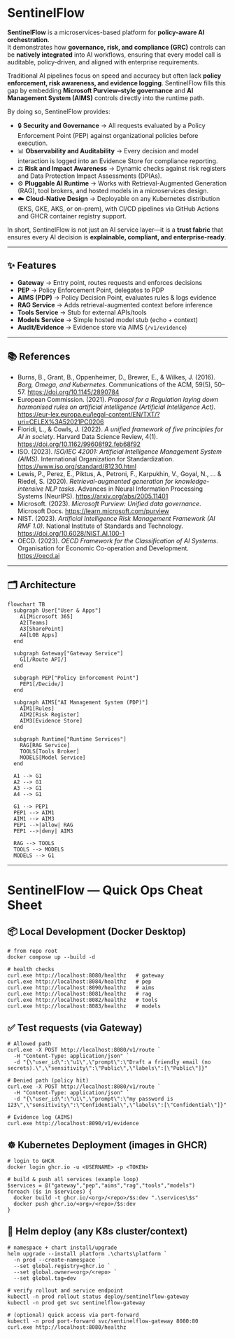 # SentinelFlow

**SentinelFlow** is a microservices-based platform for **policy-aware AI orchestration**.  
It demonstrates how **governance, risk, and compliance (GRC)** controls can be **natively integrated** into AI workflows, ensuring that every model call is auditable, policy-driven, and aligned with enterprise requirements.

Traditional AI pipelines focus on speed and accuracy but often lack **policy enforcement, risk awareness, and evidence logging**. SentinelFlow fills this gap by embedding **Microsoft Purview–style governance** and **AI Management System (AIMS)** controls directly into the runtime path.  

By doing so, SentinelFlow provides:
- 🔒 **Security and Governance** → All requests evaluated by a Policy Enforcement Point (PEP) against organizational policies before execution.  
- 📊 **Observability and Auditability** → Every decision and model interaction is logged into an Evidence Store for compliance reporting.  
- ⚖️ **Risk and Impact Awareness** → Dynamic checks against risk registers and Data Protection Impact Assessments (DPIAs).  
- ⚙️ **Pluggable AI Runtime** → Works with Retrieval-Augmented Generation (RAG), tool brokers, and hosted models in a microservices design.  
- ☁️ **Cloud-Native Design** → Deployable on any Kubernetes distribution (EKS, GKE, AKS, or on-prem), with CI/CD pipelines via GitHub Actions and GHCR container registry support.  

In short, SentinelFlow is not just an AI service layer—it is a **trust fabric** that ensures every AI decision is **explainable, compliant, and enterprise-ready**.

---

## ✨ Features
- **Gateway** → Entry point, routes requests and enforces decisions  
- **PEP** → Policy Enforcement Point, delegates to PDP  
- **AIMS (PDP)** → Policy Decision Point, evaluates rules & logs evidence  
- **RAG Service** → Adds retrieval-augmented context before inference  
- **Tools Service** → Stub for external APIs/tools  
- **Models Service** → Simple hosted model stub (echo + context)  
- **Audit/Evidence** → Evidence store via AIMS (`/v1/evidence`)

---

## 📚 References  

- Burns, B., Grant, B., Oppenheimer, D., Brewer, E., & Wilkes, J. (2016). *Borg, Omega, and Kubernetes*. Communications of the ACM, 59(5), 50–57. https://doi.org/10.1145/2890784  
- European Commission. (2021). *Proposal for a Regulation laying down harmonised rules on artificial intelligence (Artificial Intelligence Act)*. https://eur-lex.europa.eu/legal-content/EN/TXT/?uri=CELEX%3A52021PC0206  
- Floridi, L., & Cowls, J. (2022). *A unified framework of five principles for AI in society*. Harvard Data Science Review, 4(1). https://doi.org/10.1162/99608f92.feb68f92  
- ISO. (2023). *ISO/IEC 42001: Artificial Intelligence Management System (AIMS)*. International Organization for Standardization. https://www.iso.org/standard/81230.html  
- Lewis, P., Perez, E., Piktus, A., Petroni, F., Karpukhin, V., Goyal, N., ... & Riedel, S. (2020). *Retrieval-augmented generation for knowledge-intensive NLP tasks*. Advances in Neural Information Processing Systems (NeurIPS). https://arxiv.org/abs/2005.11401  
- Microsoft. (2023). *Microsoft Purview: Unified data governance*. Microsoft Docs. https://learn.microsoft.com/purview  
- NIST. (2023). *Artificial Intelligence Risk Management Framework (AI RMF 1.0)*. National Institute of Standards and Technology. https://doi.org/10.6028/NIST.AI.100-1  
- OECD. (2023). *OECD Framework for the Classification of AI Systems*. Organisation for Economic Co-operation and Development. https://oecd.ai  


---

## 🗂️ Architecture

```mermaid
flowchart TB
  subgraph User["User & Apps"]
    A1[Microsoft 365]
    A2[Teams]
    A3[SharePoint]
    A4[LOB Apps]
  end

  subgraph Gateway["Gateway Service"]
    G1[/Route API/]
  end

  subgraph PEP["Policy Enforcement Point"]
    PEP1[/Decide/]
  end

  subgraph AIMS["AI Management System (PDP)"]
    AIM1[Rules]
    AIM2[Risk Register]
    AIM3[Evidence Store]
  end

  subgraph Runtime["Runtime Services"]
    RAG[RAG Service]
    TOOLS[Tools Broker]
    MODELS[Model Service]
  end

  A1 --> G1
  A2 --> G1
  A3 --> G1
  A4 --> G1

  G1 --> PEP1
  PEP1 --> AIM1
  AIM1 --> AIM3
  PEP1 -->|allow| RAG
  PEP1 -->|deny| AIM3

  RAG --> TOOLS
  TOOLS --> MODELS
  MODELS --> G1
```
---

# SentinelFlow — Quick Ops Cheat Sheet

## 📦 Local Development (Docker Desktop)

```
# from repo root
docker compose up --build -d

# health checks
curl.exe http://localhost:8080/healthz   # gateway
curl.exe http://localhost:8084/healthz   # pep
curl.exe http://localhost:8090/healthz   # aims
curl.exe http://localhost:8081/healthz   # rag
curl.exe http://localhost:8082/healthz   # tools
curl.exe http://localhost:8083/healthz   # models

```
## ✅ Test requests (via Gateway)
```
# Allowed path
curl.exe -X POST http://localhost:8080/v1/route `
  -H "Content-Type: application/json" `
  -d "{\"user_id\":\"u1\",\"prompt\":\"Draft a friendly email (no secrets).\",\"sensitivity\":\"Public\",\"labels\":[\"Public\"]}"

# Denied path (policy hit)
curl.exe -X POST http://localhost:8080/v1/route `
  -H "Content-Type: application/json" `
  -d "{\"user_id\":\"u1\",\"prompt\":\"my password is 123\",\"sensitivity\":\"Confidential\",\"labels\":[\"Confidential\"]}"

# Evidence log (AIMS)
curl.exe http://localhost:8090/v1/evidence
```
## ☸️ Kubernetes Deployment (images in GHCR)
```
# login to GHCR
docker login ghcr.io -u <USERNAME> -p <TOKEN>

# build & push all services (example loop)
$services = @("gateway","pep","aims","rag","tools","models")
foreach ($s in $services) {
  docker build -t ghcr.io/<org>/<repo>/$s:dev ".\services\$s"
  docker push ghcr.io/<org>/<repo>/$s:dev
}

```
## 🧭 Helm deploy (any K8s cluster/context)
```
# namespace + chart install/upgrade
helm upgrade --install platform .\charts\platform `
  -n prod --create-namespace `
  --set global.registry=ghcr.io `
  --set global.owner=<org>/<repo> `
  --set global.tag=dev

# verify rollout and service endpoint
kubectl -n prod rollout status deploy/sentinelflow-gateway
kubectl -n prod get svc sentinelflow-gateway

# (optional) quick access via port-forward
kubectl -n prod port-forward svc/sentinelflow-gateway 8080:80
curl.exe http://localhost:8080/healthz 
